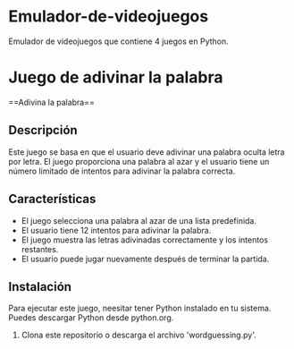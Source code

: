 # Emulador-de-videojuegos
Emulador de videojuegos que contiene 4 juegos en Python.

# Juego de adivinar la palabra
==Adivina la palabra==

## Descripción
Este juego se basa en que el usuario deve adivinar una palabra oculta letra por letra. El juego proporciona una palabra al azar y el usuario tiene un número limitado de intentos para adivinar la palabra correcta.

## Características
- El juego selecciona una palabra al azar de una lista predefinida.
- El usuario tiene 12 intentos para adivinar la palabra.
- El juego muestra las letras adivinadas correctamente y los intentos restantes.
- El usuario puede jugar nuevamente después de terminar la partida.
                                                                                   
## Instalación
Para ejecutar este juego, neesitar tener Python instalado en tu sistema. Puedes descargar Python desde python.org.

1. Clona este repositorio o descarga el archivo 'wordguessing.py'.